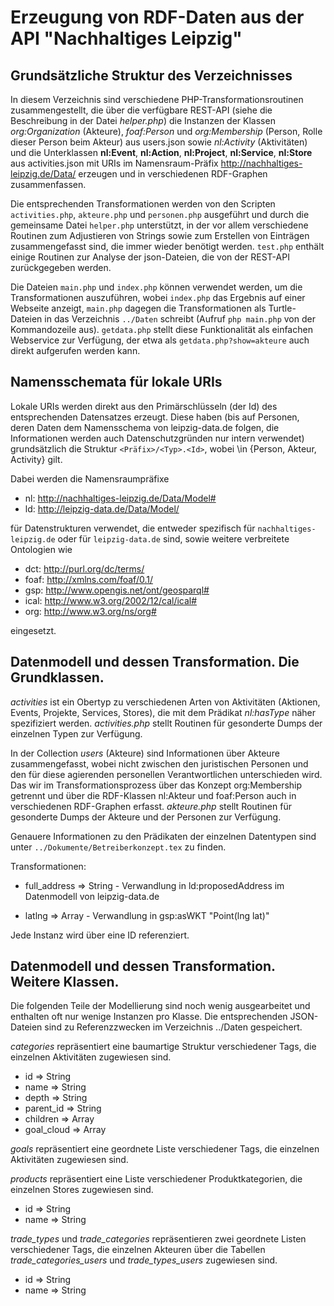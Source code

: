 # Erzeugung von RDF-Daten aus der API "Nachhaltiges Leipzig"

## Grundsätzliche Struktur des Verzeichnisses

In diesem Verzeichnis sind verschiedene PHP-Transformationsroutinen
zusammengestellt, die über die verfügbare REST-API (siehe die Beschreibung in
der Datei *helper.php*) die Instanzen der Klassen *org:Organization*
(Akteure), *foaf:Person* und *org:Membership* (Person, Rolle dieser Person
beim Akteur) aus users.json sowie *nl:Activity* (Aktivitäten) und die
Unterklassen **nl:Event**, **nl:Action**, **nl:Project**, **nl:Service**,
**nl:Store** aus activities.json mit URIs im Namensraum-Präfix
<http://nachhaltiges-leipzig.de/Data/> erzeugen und in verschiedenen
RDF-Graphen zusammenfassen.

Die entsprechenden Transformationen werden von den Scripten `activities.php`,
`akteure.php` und `personen.php` ausgeführt und durch die gemeinsame Datei
`helper.php` unterstützt, in der vor allem verschiedene Routinen zum
Adjustieren von Strings sowie zum Erstellen von Einträgen zusammengefasst
sind, die immer wieder benötigt werden. `test.php` enthält einige Routinen zur
Analyse der json-Dateien, die von der REST-API zurückgegeben werden.

Die Dateien `main.php` und `index.php` können verwendet werden, um die
Transformationen auszuführen, wobei `index.php` das Ergebnis auf einer
Webseite anzeigt, `main.php` dagegen die Transformationen als Turtle-Dateien
in das Verzeichnis `../Daten` schreibt (Aufruf `php main.php` von der
Kommandozeile aus).  `getdata.php` stellt diese Funktionalität als einfachen
Webservice zur Verfügung, der etwa als `getdata.php?show=akteure` auch direkt
aufgerufen werden kann.

## Namensschemata für lokale URIs

Lokale URIs werden direkt aus den Primärschlüsseln (der Id) des entsprechenden
Datensatzes erzeugt. Diese haben (bis auf Personen, deren Daten dem
Namensschema von leipzig-data.de folgen, die Informationen werden auch
Datenschutzgründen nur intern verwendet) grundsätzlich die Struktur
`<Präfix>/<Typ>.<Id>`, wobei <Typ> \in {Person, Akteur, Activity} gilt.

Dabei werden die Namensraumpräfixe

-  nl: <http://nachhaltiges-leipzig.de/Data/Model#> 
-  ld: <http://leipzig-data.de/Data/Model/> 

für Datenstrukturen verwendet, die entweder spezifisch für
`nachhaltiges-leipzig.de` oder für `leipzig-data.de` sind, sowie weitere
verbreitete Ontologien wie

-  dct: <http://purl.org/dc/terms/>
-  foaf: <http://xmlns.com/foaf/0.1/> 
-  gsp: <http://www.opengis.net/ont/geosparql#> 
-  ical: <http://www.w3.org/2002/12/cal/ical#>
-  org: <http://www.w3.org/ns/org#>

eingesetzt.

## Datenmodell und dessen Transformation. Die Grundklassen.

*activities* ist ein Obertyp zu verschiedenen Arten von Aktivitäten (Aktionen,
Events, Projekte, Services, Stores), die mit dem Prädikat *nl:hasType* näher
spezifiziert werden. *activities.php* stellt Routinen für gesonderte Dumps der
einzelnen Typen zur Verfügung.

In der Collection *users* (Akteure) sind Informationen über Akteure
zusammengefasst, wobei nicht zwischen den juristischen Personen und den für
diese agierenden personellen Verantwortlichen unterschieden wird. Das wir im
Transformationsprozess über das Konzept org:Membership getrennt und über die
RDF-Klassen nl:Akteur und foaf:Person auch in verschiedenen RDF-Graphen
erfasst.  *akteure.php* stellt Routinen für gesonderte Dumps der Akteure und
der Personen zur Verfügung.

Genauere Informationen zu den Prädikaten der einzelnen Datentypen sind unter
`../Dokumente/Betreiberkonzept.tex` zu finden.

Transformationen:

* full_address => String - Verwandlung in ld:proposedAddress im Datenmodell von
  leipzig-data.de

* latlng => Array - Verwandlung in gsp:asWKT "Point(lng lat)" 

Jede Instanz wird über eine ID referenziert.

## Datenmodell und dessen Transformation. Weitere Klassen.

Die folgenden Teile der Modellierung sind noch wenig ausgearbeitet und
enthalten oft nur wenige Instanzen pro Klasse. Die entsprechenden JSON-Dateien
sind zu Referenzzwecken im Verzeichnis ../Daten gespeichert.

*categories* repräsentiert eine baumartige Struktur verschiedener Tags, die
einzelnen Aktivitäten zugewiesen sind.

* id => String
* name => String
* depth => String
* parent_id => String
* children => Array
* goal_cloud => Array

*goals* repräsentiert eine geordnete Liste verschiedener Tags, die einzelnen
Aktivitäten zugewiesen sind.

*products* repräsentiert eine Liste verschiedener Produktkategorien, die
einzelnen Stores zugewiesen sind.

* id => String
* name => String

*trade_types* und *trade_categories* repräsentieren zwei geordnete Listen
verschiedener Tags, die einzelnen Akteuren über die Tabellen
*trade_categories_users* und *trade_types_users* zugewiesen sind.

* id => String
* name => String
